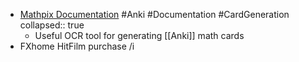 - [Mathpix Documentation](https://mathpix.com/docs/snip/overview) #Anki #Documentation #CardGeneration
  collapsed:: true
	- Useful OCR tool for generating [[Anki]] math cards
- FXhome HitFilm purchase /i